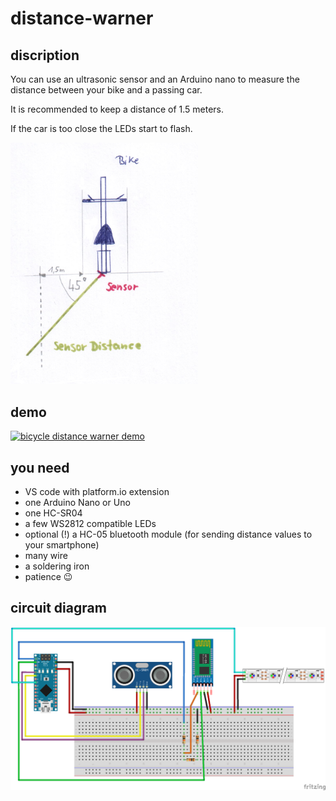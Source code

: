# distance-warner

## discription

You can use an ultrasonic sensor and an Arduino nano to measure the distance between your bike and a passing car.

It is recommended to keep a distance of 1.5 meters.

If the car is too close the LEDs start to flash.

<img src="https://raw.githubusercontent.com/MCeddy/distance-warner/master/docs/distance-warner.jpg" width="300">

## demo
[![bicycle distance warner demo](http://img.youtube.com/vi/M5IFnPChelQ/0.jpg)](https://www.youtube.com/watch?v=M5IFnPChelQ "bicycle distance warner demo")

## you need

* VS code with platform.io extension
* one Arduino Nano or Uno
* one HC-SR04
* a few WS2812 compatible LEDs
* optional (!) a HC-05 bluetooth module (for sending distance values to your smartphone)
* many wire
* a soldering iron
* patience 😉

## circuit diagram
![curcuit diagram](https://raw.githubusercontent.com/MCeddy/distance-warner/master/docs/sketch_bb.png)
